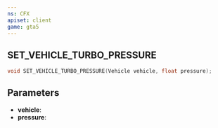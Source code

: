 ```yaml
---
ns: CFX
apiset: client
game: gta5
---
```

## SET_VEHICLE_TURBO_PRESSURE

```c
void SET_VEHICLE_TURBO_PRESSURE(Vehicle vehicle, float pressure);
```


## Parameters
* **vehicle**: 
* **pressure**: 

